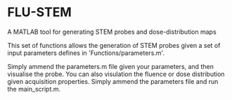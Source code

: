 # FLU-STEM
A MATLAB tool for generating STEM probes and dose-distribution maps

This set of functions allows the generation of STEM probes given a set of input parameters defines in 'Functions/parameters.m'.

Simply ammend the parameters.m file given your parameters, and then visualise the probe. You can also visulation the fluence or dose distribution given acquisition properties. Simply ammend the parameters file and run the main_script.m.
